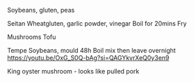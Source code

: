 Soybeans, gluten, peas

Seitan
Wheatgluten, garlic powder, vinegar
Boil for 20mins
Fry

Mushrooms
Tofu

Tempe
Soybeans, mould
48h
Boil mix then leave overnight
https://youtu.be/OxG_S0Q-bAg?si=QAGYkvrXeQ0y3en9

King oyster mushroom - looks like pulled pork

